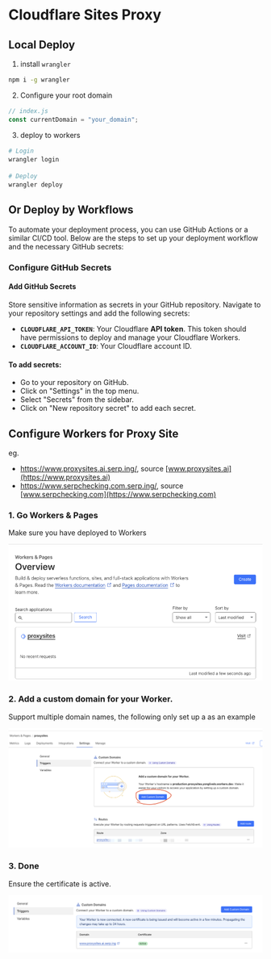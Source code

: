 # Cloudflare Sites Proxy


## Local Deploy 

1. install `wrangler`

```sh
npm i -g wrangler
```

2. Configure your root domain

```js
// index.js
const currentDomain = "your_domain";
```

3. deploy to workers

```sh
# Login
wrangler login

# Deploy
wrangler deploy
```


## Or Deploy by Workflows

To automate your deployment process, you can use GitHub Actions or a similar CI/CD tool. Below are the steps to set up your deployment workflow and the necessary GitHub secrets:

### Configure GitHub Secrets

#### Add GitHub Secrets

Store sensitive information as secrets in your GitHub repository. Navigate to your repository settings and add the following secrets:

- **`CLOUDFLARE_API_TOKEN`**: Your Cloudflare **API token**. This token should have permissions to deploy and manage your Cloudflare Workers.
- **`CLOUDFLARE_ACCOUNT_ID`**: Your Cloudflare account ID.


#### To add secrets:

- Go to your repository on GitHub.
- Click on "Settings" in the top menu.
- Select "Secrets" from the sidebar.
- Click on "New repository secret" to add each secret.

## Configure Workers for Proxy Site

eg. 
- <https://www.proxysites.ai.serp.ing/>, source [www.proxysites.ai](https://www.proxysites.ai)
- <https://www.serpchecking.com.serp.ing/>, source [www.serpchecking.com](https://www.serpchecking.com)

### 1. Go Workers & Pages

Make sure you have deployed to Workers

![Workers & Pages](images/workers-pages.png)

### 2. Add a custom domain for your Worker.

Support multiple domain names, the following only set up a as an example

![Add a custom domain](images/triggers.png)


### 3. Done

Ensure the certificate is active.

![Domain config ](images/done.png)
